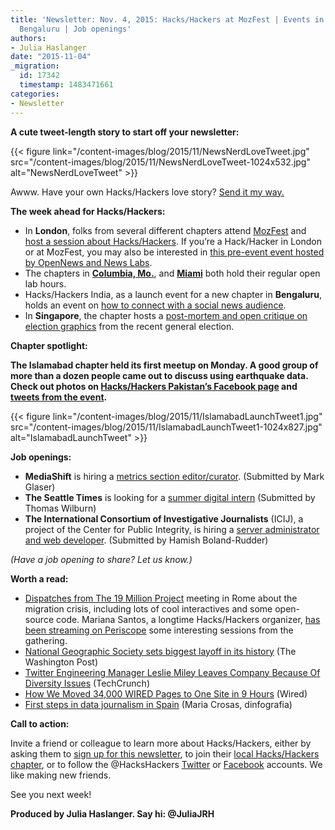```yaml
---
title: 'Newsletter: Nov. 4, 2015: Hacks/Hackers at MozFest | Events in Singapore,
  Bengaluru | Job openings'
authors:
- Julia Haslanger
date: "2015-11-04"
_migration:
  id: 17342
  timestamp: 1483471661
categories:
- Newsletter
---
```


****A cute tweet-length story to start off your newsletter:****

{{< figure link="/content-images/blog/2015/11/NewsNerdLoveTweet.jpg" src="/content-images/blog/2015/11/NewsNerdLoveTweet-1024x532.jpg" alt="NewsNerdLoveTweet" >}}

Awww. Have your own Hacks/Hackers love story? [Send it my way.][1]

**The week ahead for Hacks/Hackers:**

  * In **London**, folks from several different chapters attend [MozFest][2] and [host a session about Hacks/Hackers][3]. If you’re a Hack/Hacker in London or at MozFest, you may also be interested in [this pre-event event hosted by OpenNews and News Labs][4]. 
  * The chapters in [**Columbia, Mo.**][5], and [**Miami**][6] both hold their regular open lab hours.  
  * Hacks/Hackers India, as a launch event for a new chapter in **Bengaluru**, holds an event on [how to connect with a social news audience][7]. 
  * In **Singapore**, the chapter hosts a [post-mortem and open critique on election graphics][8] from the recent general election.

**Chapter spotlight:** 

**The Islamabad chapter held its first meetup on Monday. A good group of more than a dozen people came out to discuss using earthquake data. Check out photos on [Hacks/Hackers Pakistan’s Facebook page][9] and [tweets from the event][10].**

{{< figure link="/content-images/blog/2015/11/IslamabadLaunchTweet1.jpg" src="/content-images/blog/2015/11/IslamabadLaunchTweet1-1024x827.jpg" alt="IslamabadLaunchTweet" >}}

**Job openings:**

  * **MediaShift** is hiring a [metrics section editor/curator][11]. (Submitted by Mark Glaser)
  * **The Seattle Times** is looking for a [summer digital intern][12] (Submitted by Thomas Wilburn)
  * **The International Consortium of Investigative Journalists** (ICIJ), a project of the Center for Public Integrity, is hiring a [server administrator and web developer][13]. (Submitted by Hamish Boland-Rudder)

_(Have a job opening to share? Let us know.)_

**Worth a read:**

  * [Dispatches from The 19 Million Project][14] meeting in Rome about the migration crisis, including lots of cool interactives and some open-source code. Mariana Santos, a longtime Hacks/Hackers organizer, [has been streaming on Periscope][15] some interesting sessions from the gathering. 
  * [National Geographic Society sets biggest layoff in its history][16] (The Washington Post)
  * [Twitter Engineering Manager Leslie Miley Leaves Company Because Of Diversity Issues][17] (TechCrunch)
  * [How We Moved 34,000 WIRED Pages to One Site in 9 Hours][18] (Wired)
  * [First steps in data journalism in Spain][19] (Maria Crosas, dinfografia)

**Call to action:**

Invite a friend or colleague to learn more about Hacks/Hackers, either by asking them to [sign up for this newsletter][20], to join their [local Hacks/Hackers chapter][21], or to follow the @HacksHackers [Twitter][22] or [Facebook][23] accounts. We like making new friends.

See you next week!

**Produced by Julia Haslanger. Say hi: @JuliaJRH**

 [1]: mailto:juliajrh@hackshackers.com
 [2]: https://2015.mozillafestival.org/
 [3]: https://github.com/mozilla/mozfest-program/issues/528
 [4]: http://bbcnewslabs.co.uk/2015/11/02/mozfest-news-labs-opennews-event/
 [5]: http://www.meetup.com/hackshackersIRE/events/226408640/
 [6]: http://www.meetup.com/Hacks-Hackers-Miami/events/226143299/
 [7]: http://www.meetup.com/HacksHackersIN/events/226488192/
 [8]: http://www.meetup.com/Hacks-Hackers-Singapore/events/226310331/
 [9]: https://www.facebook.com/HacksHackersPakistan/posts/1643384882592208
 [10]: https://storify.com/JuliaJRH/hacks-hackers-islamabad-chapter-launch
 [11]: http://mediashift.org/metrics-section-editor-curator/
 [12]: https://rn22.ultipro.com/SEA1004/jobboard/JobDetails.aspx?__ID=*30EA3F13D6B29CB4
 [13]: http://careers.journalists.org/jobs/7599204/server-administrator-and-web-developer
 [14]: http://the19millionproject.com/blog/
 [15]: https://www.periscope.tv/marysaints/
 [16]: https://www.washingtonpost.com/lifestyle/style/national-geographic-society-sets-biggest-layoff-in-its-history/2015/11/03/2966e1b4-8252-11e5-a7ca-6ab6ec20f839_story.html
 [17]: http://techcrunch.com/2015/11/03/twitter-engineering-manager-leslie-miley-leaves-company-because-of-diversity-issues/#.ejtxlf:i4n5
 [18]: http://www.wired.com/2015/10/cyphon-wired-archive-migration/
 [19]: https://dinfografia.wordpress.com/2015/10/29/first-steps-of-data-journalism-in-spain/
 [20]: http://hackshackers.com/blog/2015/09/18/sign-hackshackers-new-newsletter/
 [21]: http://www.meetup.com/pro/hackshackers/
 [22]: http://twitter.com/hackshackers
 [23]: http://facebook.com/hackshackers
